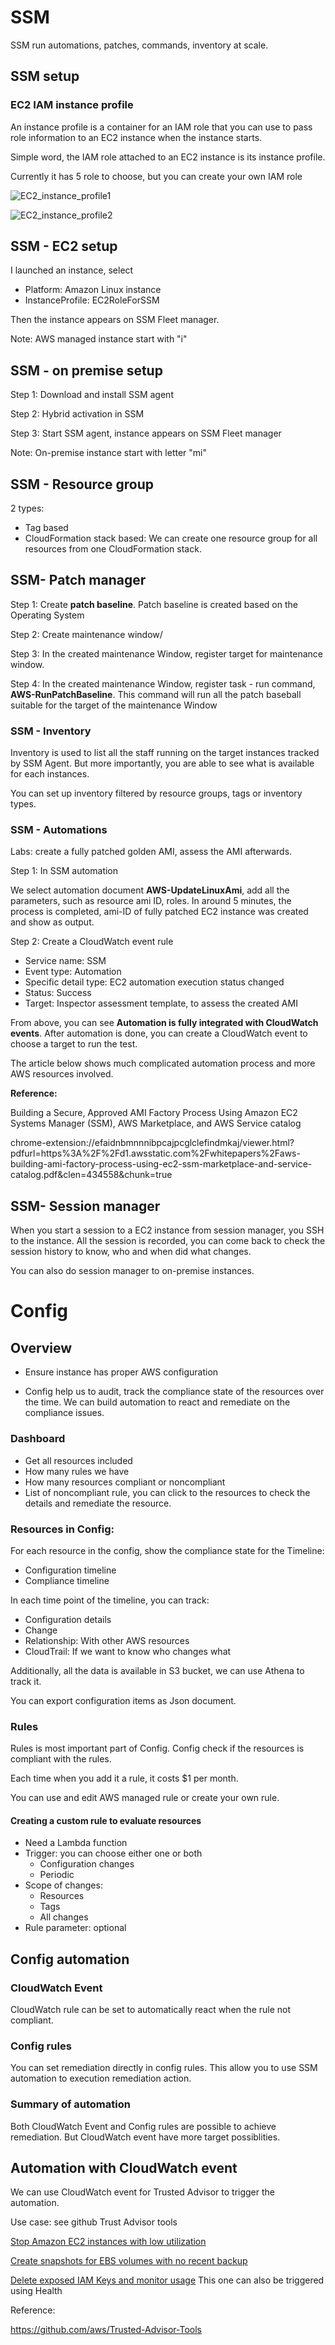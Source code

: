 # SSM

SSM run automations, patches, commands, inventory at scale.

## SSM setup

### EC2 IAM instance profile

An instance profile is a container for an IAM role that you can use to pass role information to an EC2 instance when the instance starts.

Simple word, the IAM role attached to an EC2 instance is its instance profile. 

Currently it has 5 role to choose, but you can create your own IAM role

![EC2_instance_profile1](Policies_standards_images\EC2_instance_profile1.png)

![EC2_instance_profile2](Policies_standards_images\EC2_instance_profile2.png)

## SSM - EC2 setup

I launched an instance, select

* Platform: Amazon Linux instance
* InstanceProfile: EC2RoleForSSM

Then the instance appears on SSM Fleet manager.

Note: AWS managed instance start with "i"

## SSM - on premise setup

Step 1: Download and install SSM agent

Step 2: Hybrid activation in SSM

Step 3: Start SSM agent,  instance appears on SSM Fleet manager

Note: On-premise instance start with letter "mi"

## SSM - Resource group

2 types:

*  Tag based
*  CloudFormation stack based: We can create one resource group for all resources from one CloudFormation stack. 

## SSM- Patch manager

Step 1: Create **patch baseline**. Patch baseline is created based on the Operating System

Step 2: Create maintenance window/

Step 3: In the created maintenance Window, register target for maintenance window.

Step 4: In the created maintenance Window, register task - run command, **AWS-RunPatchBaseline**. This command will run all the patch baseball suitable for the target of the maintenance Window

### SSM - Inventory

Inventory is used to list all the staff running on the target instances tracked by SSM Agent. But more importantly, you are able to see what is available for each instances.

You can set up inventory filtered by resource groups, tags or inventory types.

### SSM - Automations

Labs: create a fully patched golden AMI, assess the AMI afterwards. 

Step 1: In SSM automation

We select automation document **AWS-UpdateLinuxAmi**, add all the parameters, such as resource ami ID, roles. In around 5 minutes, the process is completed, ami-ID of fully patched EC2 instance was created and show as output. 

Step 2: Create a CloudWatch event rule

* Service name: SSM
* Event type: Automation
* Specific detail type: EC2 automation execution status changed
* Status: Success
* Target: Inspector assessment template, to assess the created AMI

From above, you can see **Automation is fully integrated with CloudWatch events**. After automation is done, you can create a CloudWatch event to choose a target to run the test. 

The article below shows much complicated automation process and more AWS resources involved. 

**Reference:**

Building a Secure, Approved AMI Factory Process Using Amazon EC2 Systems Manager (SSM), AWS Marketplace, and AWS Service catalog

chrome-extension://efaidnbmnnnibpcajpcglclefindmkaj/viewer.html?pdfurl=https%3A%2F%2Fd1.awsstatic.com%2Fwhitepapers%2Faws-building-ami-factory-process-using-ec2-ssm-marketplace-and-service-catalog.pdf&clen=434558&chunk=true

## SSM- Session manager

When you start a session to a EC2 instance from session manager, you SSH to the instance. All the session is recorded,   you can come back to check the session history to know, who and when did what changes. 

You can also do session manager to on-premise instances.

# Config

## Overview

* Ensure instance has proper AWS configuration

* Config help us to audit, track the compliance state of the resources over the time. We can build automation to react and remediate on the compliance issues. 

### Dashboard

* Get all resources included
* How many rules we have
* How many resources compliant or noncompliant
* List of noncompliant rule, you can click to the resources to check the details and remediate the resource.

### Resources in Config:

For each resource in the config, show the compliance state for the Timeline:

* Configuration timeline
* Compliance timeline

In each time point of the timeline, you can track:

* Configuration details
* Change
* Relationship: With other AWS resources
* CloudTrail: If we want to know who changes what

Additionally, all the data is available in S3 bucket, we can use Athena to track it. 

You can export configuration items as Json document.

### Rules

Rules is most important part of Config. Config check if the resources is compliant with the rules. 

Each time when you add it a rule, it costs $1 per month.

You can use and edit AWS managed rule or create your own rule.

#### Creating a custom rule to evaluate resources

* Need a Lambda function
* Trigger: you can choose either one or both
  * Configuration changes
  * Periodic
* Scope of changes:
  * Resources
  * Tags
  * All changes
* Rule parameter: optional

## Config automation

### CloudWatch Event

CloudWatch rule can be set to automatically react when the rule not compliant.

### Config rules

You can set remediation directly in config rules. This allow you to use SSM automation to execution remediation action. 

### Summary of automation

Both CloudWatch Event and Config rules are possible to achieve remediation. But CloudWatch event have more target possiblities. 

## Automation with CloudWatch event

We can use CloudWatch event for Trusted Advisor to trigger the automation.

Use case:  see github Trust Advisor tools

[Stop Amazon EC2 instances with low utilization](https://github.com/aws/Trusted-Advisor-Tools/blob/master/LowUtilizationEC2Instances)

[Create snapshots for EBS volumes with no recent backup](https://github.com/aws/Trusted-Advisor-Tools/blob/master/AmazonEBSSnapshots)

[Delete exposed IAM Keys and monitor usage](https://github.com/aws/Trusted-Advisor-Tools/blob/master/ExposedAccessKeys) This one can also be triggered using Health

Reference: 

https://github.com/aws/Trusted-Advisor-Tools